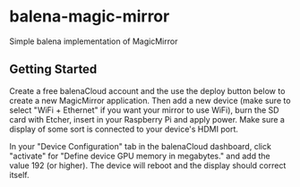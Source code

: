 # balena-magic-mirror
Simple balena implementation of MagicMirror

## Getting Started
Create a free balenaCloud account and the use the deploy button below to create a new MagicMirror application. Then add a new device (make sure to select "WiFi + Ethernet" if you want your mirror to use WiFi), burn the SD card with Etcher, insert in your Raspberry Pi and apply power. Make sure a display of some sort is connected to your device's HDMI port.


In your "Device Configuration" tab in the balenaCloud dashboard, click "activate" for "Define device GPU memory in megabytes." and add the value 192 (or higher). The device will reboot and the display should correct itself.
